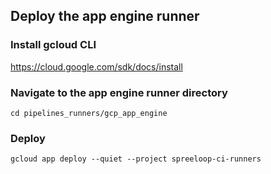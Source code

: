 ## Deploy the app engine runner

### Install gcloud CLI

https://cloud.google.com/sdk/docs/install

### Navigate to the app engine runner directory

```
cd pipelines_runners/gcp_app_engine
```

### Deploy

```
gcloud app deploy --quiet --project spreeloop-ci-runners
```
